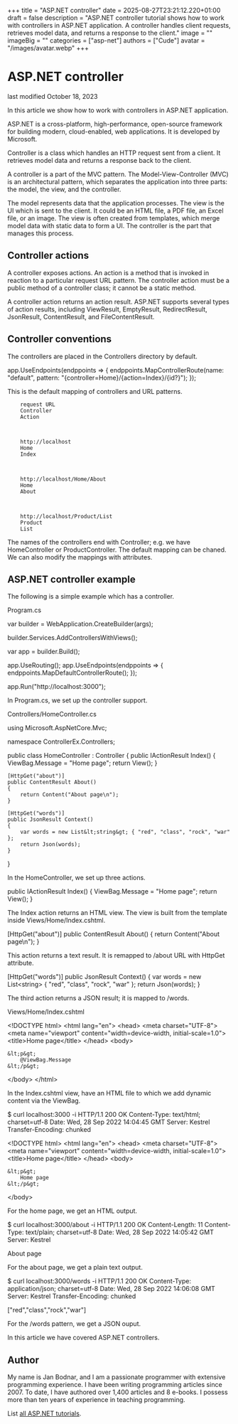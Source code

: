 +++
title = "ASP.NET controller"
date = 2025-08-27T23:21:12.220+01:00
draft = false
description = "ASP.NET controller tutorial shows how to work
with controllers in ASP.NET application. A controller handles client requests,
retrieves model data, and returns a response to the client."
image = ""
imageBig = ""
categories = ["asp-net"]
authors = ["Cude"]
avatar = "/images/avatar.webp"
+++

# ASP.NET controller

last modified October 18, 2023

In this article we show how to work with controllers in ASP.NET application.

ASP.NET is a cross-platform, high-performance, open-source framework for
building modern, cloud-enabled, web applications. It is developed by Microsoft.

Controller is a class which handles an HTTP request sent from a
client. It retrieves model data and returns a response back to the client. 

A controller is a part of the MVC pattern. The Model-View-Controller (MVC) is an
architectural pattern, which separates the application into three parts: the
model, the view, and the controller. 

The model represents data that the application processes. The view is the UI
which is sent to the client. It could be an HTML file, a PDF file, an Excel
file, or an image. The view is often created from templates, which merge model
data with static data to form a UI. The controller is the part that manages this
process.

## Controller actions

A controller exposes actions. An action is a method that is invoked in reaction
to a particular request URL pattern. The controller action must be a public
method of a controller class; it cannot be a static method.

A controller action returns an action result. ASP.NET supports several types of 
action results, including ViewResult, EmptyResult, 
RedirectResult, JsonResult,
ContentResult, and FileContentResult.

## Controller conventions

The controllers are placed in the Controllers directory by default.

app.UseEndpoints(endppoints =&gt;
{
    endppoints.MapControllerRoute(name: "default",
    pattern: "{controller=Home}/{action=Index}/{id?}");
});

This is the default mapping of controllers and URL patterns. 

    
        request URL
        Controller
        Action
    

    
        http://localhost
        Home
        Index
    

    
        http://localhost/Home/About
        Home
        About
    

    
        http://localhost/Product/List
        Product
        List
    

The names of the controllers end with Controller; e.g. we have HomeController or 
ProductController. The default mapping can be chaned. We can also modify the 
mappings with attributes.  

## ASP.NET controller example

The following is a simple example which has a controller.

Program.cs
  

var builder = WebApplication.CreateBuilder(args);

builder.Services.AddControllersWithViews();

var app = builder.Build();

app.UseRouting();
app.UseEndpoints(endppoints =&gt;
{
    endppoints.MapDefaultControllerRoute();
});

app.Run("http://localhost:3000");

In Program.cs, we set up the controller support. 

Controllers/HomeController.cs
  

using Microsoft.AspNetCore.Mvc;

namespace ControllerEx.Controllers;

public class HomeController : Controller
{
    public IActionResult Index()
    {
        ViewBag.Message = "Home page";
        return View();
    }

    [HttpGet("about")]
    public ContentResult About()
    {
        return Content("About page\n");
    }

    [HttpGet("words")]
    public JsonResult Context()
    {
        var words = new List&lt;string&gt; { "red", "class", "rock", "war" };
        return Json(words);
    }
}

In the HomeController, we set up three actions.

public IActionResult Index()
{
    ViewBag.Message = "Home page";
    return View();
}

The Index action returns an HTML view. The view is built from the 
template inside Views/Home/Index.cshtml.

[HttpGet("about")]
public ContentResult About()
{
    return Content("About page\n");
}

This action returns a text result. It is remapped to /about URL 
with HttpGet attribute.

[HttpGet("words")]
public JsonResult Context()
{
    var words = new List&lt;string&gt; { "red", "class", "rock", "war" };
    return Json(words);
}

The third action returns a JSON result; it is mapped to /words.

Views/Home/Index.cshtml
  

&lt;!DOCTYPE html&gt;
&lt;html lang="en"&gt;
&lt;head&gt;
    &lt;meta charset="UTF-8"&gt;
    &lt;meta name="viewport" content="width=device-width, initial-scale=1.0"&gt;
    &lt;title&gt;Home page&lt;/title&gt;
&lt;/head&gt;
&lt;body&gt;

    &lt;p&gt;
        @ViewBag.Message
    &lt;/p&gt;
    
&lt;/body&gt;
&lt;/html&gt;

In the Index.cshtml view, have an HTML file to which we add dynamic 
content via the ViewBag.

$ curl localhost:3000 -i
HTTP/1.1 200 OK
Content-Type: text/html; charset=utf-8
Date: Wed, 28 Sep 2022 14:04:45 GMT
Server: Kestrel
Transfer-Encoding: chunked

&lt;!DOCTYPE html&gt;
&lt;html lang="en"&gt;
&lt;head&gt;
    &lt;meta charset="UTF-8"&gt;
    &lt;meta name="viewport" content="width=device-width, initial-scale=1.0"&gt;
    &lt;title&gt;Home page&lt;/title&gt;
&lt;/head&gt;
&lt;body&gt;

    &lt;p&gt;
        Home page
    &lt;/p&gt;
    
&lt;/body&gt;

For the home page, we get an HTML output.

$ curl localhost:3000/about -i
HTTP/1.1 200 OK
Content-Length: 11
Content-Type: text/plain; charset=utf-8
Date: Wed, 28 Sep 2022 14:05:42 GMT
Server: Kestrel

About page

For the about page, we get a plain text output.

$ curl localhost:3000/words -i
HTTP/1.1 200 OK
Content-Type: application/json; charset=utf-8
Date: Wed, 28 Sep 2022 14:06:08 GMT
Server: Kestrel
Transfer-Encoding: chunked

["red","class","rock","war"]

For the /words pattern, we get a JSON ouput.

In this article we have covered ASP.NET controllers.

## Author

My name is Jan Bodnar, and I am a passionate programmer with extensive
programming experience. I have been writing programming articles since 2007.
To date, I have authored over 1,400 articles and 8 e-books. I possess more
than ten years of experience in teaching programming.

List [all ASP.NET tutorials](/all/#asp-net).